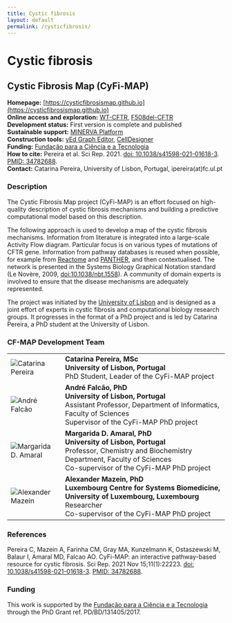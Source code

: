 ```yaml
---
title: Cystic fibrosis
layout: default
permalink: /cysticfibrosis/
---
```



# Cystic fibrosis

## Cystic Fibrosis Map (CyFi-MAP)

**Homepage:** [https://cysticfibrosismap.github.io](https://cysticfibrosismap.github.io)  
**Online access and exploration:** [WT-CFTR](https://pathwaylab.elixir-luxembourg.org/minerva/index.xhtml?id=CFTR_cp17), [F508del-CFTR](https://pathwaylab.elixir-luxembourg.org/minerva/index.xhtml?id=F508del_cp21)  
**Development status:** First version is complete and published  
**Sustainable support:** [MINERVA Platform](https://minerva.pages.uni.lu/)  
**Construction tools:** [yEd Graph Editor](https://www.yworks.com/products/yed), [CellDesigner](https://www.celldesigner.org/)  
**Funding:** [Fundação para a Ciência e a Tecnologia](https://www.fct.pt/)   
**How to cite:** Pereira et al. Sci Rep. 2021. [doi: 10.1038/s41598-021-01618-3](https://doi.org/10.1038/s41598-021-01618-3). [PMID: 34782688](https://www.ncbi.nlm.nih.gov/pubmed/34782688).  
**Contact:** Catarina Pereira, University of Lisbon, Portugal, ipereira(at)fc.ul.pt  

### Description

The Cystic Fibrosis Map project (CyFi-MAP) is an effort focused on high-quality description of cystic fibrosis mechanisms and building a predictive computational model based on this description.

The following approach is used to develop a map of the cystic fibrosis mechanisms. Information from literature is integrated into a large-scale Activity Flow diagram. Particular focus is on various types of mutations of CFTR gene. Information from pathway databases is reused when possible, for example from [Reactome](https://reactome.org/) and [PANTHER](http://www.pantherdb.org/), and then contextualised. The network is presented in the Systems Biology Graphical Notation standard (Le Novère, 2009, [doi:10.1038/nbt.1558](http://dx.doi.org/10.1038/nbt.1558)). A community of domain experts is involved to ensure that the disease mechanisms are adequately represented.  

The project was initiated by the [University of Lisbon](https://www.ulisboa.pt/en) and is designed as a joint effort of experts in cystic fibrosis and computational biology research groups. It progresses in the format of a PhD project and is led by Catarina Pereira, a PhD student at the University of Lisbon.  

<!--
### The model of cystic fibrosis
The goal of the project is to develop a computational model of molecular mechanisms which are affected in cystic fibrosis and to quantitatively elucidate the underlying molecular and cellular events. A computational model of cystic fibrosis is based on the CF-MAP reconstruction. Hypothesis and assumptions are added on the top of the known described mechanisms.  
The objectives are:  
1. Integrate the published ‘omics data for a broader view of CF allowing for an integrated perspective of the available knowledge which will include the relevant molecular interactions. This will involve bringing together the available data in a flexible information system that is able to encompass the relevant information and metadata.  
2. Construct a logical model network from the available data using Bayesian or Markov model.  
3. Test and stress the developed model so that it is possible to make an inference by changing and modifying the model inputs. Results will be verified against available experimental data and new experiments will be proposed to validate the model consistency.  
-->

### CF-MAP Development Team

<table>
<tr>
<!-- <td><img src="../images/team/CatarinaPereira.jpg" alt="Catarina Pereira" /></td> -->
<td style="width: 110px;"><img src="../images/team/CatarinaPereira.jpg" alt="Catarina Pereira" /></td>
<td><strong>Catarina Pereira, MSc</strong><br />
<strong>University of Lisbon, Portugal</strong><br />PhD Student, Leader of the CyFi-MAP project</td>
</tr>
<tr>
<td><img src="../images/team/AndreFalcao.jpg" alt="André Falcão" /></td>
<td><strong>André Falcão, PhD</strong><br />
<strong>University of Lisbon, Portugal</strong><br />Assistant Professor, Department of Informatics, Faculty of Sciences<br />
Supervisor of the CyFi-MAP PhD project</td>
</tr>
<tr>
<td><img src="../images/team/MargaridaDAmaral.jpg" alt="Margarida D. Amaral" /></td>
<td><strong>Margarida D. Amaral, PhD</strong><br />
<strong>University of Lisbon, Portugal</strong><br />Professor, Chemistry and Biochemistry Department, Faculty of Sciences
<br />Co-supervisor of the CyFi-MAP PhD project</td>
</tr>
<tr>
<td><img src="../images/team/AlexanderMazein.jpg" alt="Alexander Mazein" /></td>
<td><strong>Alexander Mazein, PhD</strong><br /><strong>Luxembourg Centre for Systems Biomedicine, University of Luxembourg, Luxembourg</strong><br />Researcher<br />
Co-supervisor of the CyFi-MAP PhD project</td>
</tr>
</table>

### References

Pereira C, Mazein A, Farinha CM, Gray MA, Kunzelmann K, Ostaszewski M, Balaur I, Amaral MD, Falcao AO. CyFi-MAP: an interactive pathway-based resource for cystic fibrosis. Sci Rep. 2021 Nov 15;11(1):22223. [doi: 10.1038/s41598-021-01618-3](https://doi.org/10.1038/s41598-021-01618-3). [PMID: 34782688](https://www.ncbi.nlm.nih.gov/pubmed/34782688).

### Funding

This work is supported by the [Fundação para a Ciência e a Tecnologia](https://www.fct.pt/) through the PhD Grant ref. PD/BD/131405/2017.  
